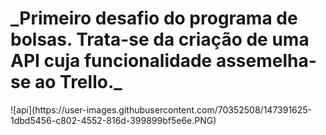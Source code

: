 <h1> _Primeiro desafio do programa de bolsas. Trata-se da criação de uma API cuja funcionalidade assemelha-se ao Trello._</h1>
![api](https://user-images.githubusercontent.com/70352508/147391625-1dbd5456-c802-4552-816d-399899bf5e6e.PNG)
